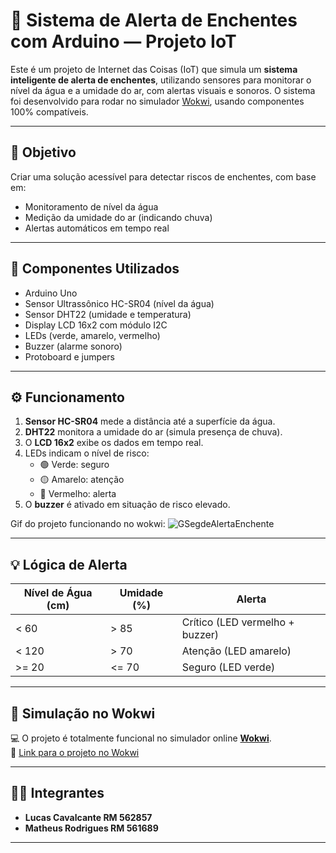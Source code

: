 # 🌊 Sistema de Alerta de Enchentes com Arduino — Projeto IoT

Este é um projeto de Internet das Coisas (IoT) que simula um **sistema inteligente de alerta de enchentes**, utilizando sensores para monitorar o nível da água e a umidade do ar, com alertas visuais e sonoros. O sistema foi desenvolvido para rodar no simulador [Wokwi](https://wokwi.com/), usando componentes 100% compatíveis.

---

## 🎯 Objetivo

Criar uma solução acessível para detectar riscos de enchentes, com base em:
- Monitoramento de nível da água
- Medição da umidade do ar (indicando chuva)
- Alertas automáticos em tempo real

---

## 🧰 Componentes Utilizados

- Arduino Uno  
- Sensor Ultrassônico HC-SR04 (nível da água)  
- Sensor DHT22 (umidade e temperatura)  
- Display LCD 16x2 com módulo I2C  
- LEDs (verde, amarelo, vermelho)  
- Buzzer (alarme sonoro)  
- Protoboard e jumpers

---

## ⚙️ Funcionamento

1. **Sensor HC-SR04** mede a distância até a superfície da água.
2. **DHT22** monitora a umidade do ar (simula presença de chuva).
3. O **LCD 16x2** exibe os dados em tempo real.
4. LEDs indicam o nível de risco:
   - 🟢 Verde: seguro
   - 🟡 Amarelo: atenção
   - 🔴 Vermelho: alerta
5. O **buzzer** é ativado em situação de risco elevado.

Gif do projeto funcionando no wokwi:
![GSegdeAlertaEnchente](https://github.com/user-attachments/assets/2013e4e2-903d-4d3f-9d22-28fcb9142c48)

---

## 💡 Lógica de Alerta

| Nível de Água (cm) | Umidade (%) | Alerta |
|--------------------|-------------|--------|
| < 60               | > 85        | Crítico (LED vermelho + buzzer) |
| < 120              | > 70        | Atenção (LED amarelo) |
| >= 20              | <= 70       | Seguro (LED verde) |

---

## 🧪 Simulação no Wokwi

💻 O projeto é totalmente funcional no simulador online **[Wokwi](https://wokwi.com/)**.  
📎 [Link para o projeto no Wokwi](https://wokwi.com/projects/432572281111019521)

---

## 👨‍💻 Integrantes

- **Lucas Cavalcante RM 562857**  
- **Matheus Rodrigues RM 561689**

---
